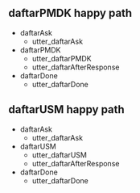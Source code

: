 <!-- ## daftar
* greet
  - utter_greet
* nama{"tellName": "ardhi"}
  - slot {"tellName": "ardhi"}
  - action_name
  - utter_nama
* daftarAsk
  - utter_daftarAsk
* daftarDone
  - utter_daftarDone -->
## daftarPMDK happy path
* daftarAsk
  - utter_daftarAsk
* daftarPMDK
  - utter_daftarPMDK
  - utter_daftarAfterResponse
* daftarDone
  - utter_daftarDone

## daftarUSM happy path
* daftarAsk
  - utter_daftarAsk
* daftarUSM
  - utter_daftarUSM
  - utter_daftarAfterResponse
* daftarDone
  - utter_daftarDone

<!-- ## happy path
* greet
  - utter_greet
* mood_great
  - utter_happy

## sad path 1
* greet
  - utter_greet
* mood_unhappy
  - utter_cheer_up
  - utter_did_that_help
* affirm
  - utter_happy

## sad path 2
* greet
  - utter_greet
* mood_unhappy
  - utter_cheer_up
  - utter_did_that_help
* deny
  - utter_goodbye

## say goodbye
* goodbye
  - utter_goodbye

## bot challenge
* bot_challenge
  - utter_iamabot -->
